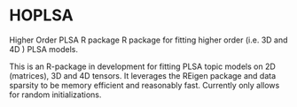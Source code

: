 # HOPLSA
Higher Order PLSA R package
R package for fitting higher order (i.e.  3D and 4D ) PLSA models. 

This is an R-package in development for fitting PLSA topic models on 2D (matrices), 3D and 4D tensors. It leverages the REigen package and data sparsity to be memory efficient and reasonably fast. Currently only allows for random initializations.
